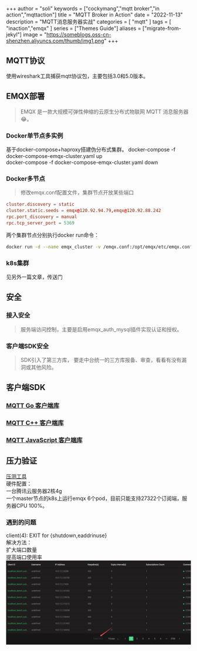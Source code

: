 +++
author = "soli"
keywords = ["cockymang","mqtt broker","in action","mqttaction"]
title = "MQTT Broker in Action"
date = "2022-11-13"
description = "MQTT消息服务器实战"
categories = [
"mqtt"
]
tags = [
"inaction","emqx"
]
series = ["Themes Guide"]
aliases = ["migrate-from-jekyl"]
image = "https://someblogs.oss-cn-shenzhen.aliyuncs.com/thumb/img1.png"
+++
<!--more-->
## MQTT协议
使用wireshark工具捕获mqtt协议包，主要包括3.0和5.0版本。
## EMQX部署
> EMQX 是一款大规模可弹性伸缩的云原生分布式物联网 MQTT 消息服务器:joy:。
### Docker单节点多实例
基于docker-compose+haproxy搭建伪分布式集群。
docker-compose -f docker-compose-emqx-cluster.yaml up<br>
docker-compose -f docker-compose-emqx-cluster.yaml down
### Docker多节点
> 修改emqx.conf配置文件，集群节点开放某些端口
```conf
cluster.discovery = static
cluster.static.seeds = emqx@120.92.94.79,emqx@120.92.88.242
rpc.port_discovery = manual
rpc.tcp_server_port = 5369
```
两个集群节点分别执行docker run命令：
```sh
docker run -d --name emqx_cluster -v /emqx.conf:/opt/emqx/etc/emqx.conf -v /emqx_auth_mysql.conf:/opt/emqx/etc/plugins/emqx_auth_mysql.conf -v /loaded_plugins:/opt/emqx/data/loaded_plugins --env EMQX_LOG__TO=both --env EMQX_HOST=120.92.94.79 -p 1883:1883 -p 8081:8081 -p 8083:8083 -p 8084:8084 -p 8883:8883 -p 18083:18083 -p 4370:4370 -p 5370:5370 -p 4369:4369 -p 5369:5369 -p 6369:6369 -p 6370:6370 emqx/emqx:4.4.4
```
### k8s集群
见另外一篇文章，传送门
## 安全
### 接入安全
> 服务端访问控制，主要是启用emqx_auth_mysql插件实现认证和授权。
### 客户端SDK安全
> SDK引入了第三方库， 要走中台统一的三方库报备、审查，看看有没有漏洞或其他风险。

## 客户端SDK
### [MQTT Go 客户端库](https://github.com/eclipse/paho.golang)
### [MQTT C++ 客户端库](https://github.com/eclipse/paho.mqtt.cpp)
### [MQTT JavaScript 客户端库](https://github.com/emqx/MQTT-Client-Examples/blob/master/mqtt-client-WebSocket/ws-mqtt.html)
## 压力验证
[压测工具](https://github.com/emqx/emqtt-bench)<br>
硬件配置：<br>
一台腾讯云服务器2核4g<br>
一个master节点的k8s上运行emqx 6个pod，目前只能支持27322个订阅端，服务器CPU 100%。<br>
### 遇到的问题
client(4): EXIT for {shutdown,eaddrinuse}<br>
解决方法：<br>
扩大端口数量<br>
提高端口使用率<br>
![emqtt-bench-result.png](static/emqtt-bench-result.png)
